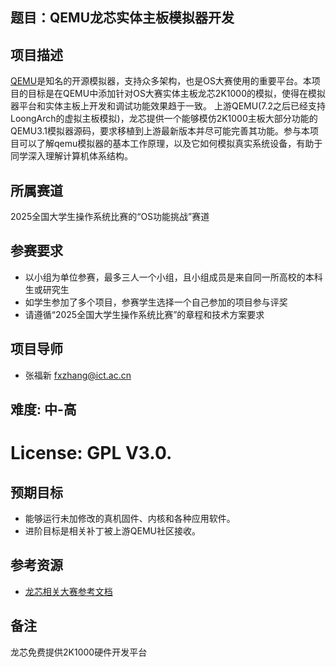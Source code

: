 ## 题目：QEMU龙芯实体主板模拟器开发
## 项目描述

[QEMU](https://www.qemu.org/)是知名的开源模拟器，支持众多架构，也是OS大赛使用的重要平台。本项目的目标是在QEMU中添加针对OS大赛实体主板龙芯2K1000的模拟，使得在模拟器平台和实体主板上开发和调试功能效果趋于一致。 上游QEMU(7.2之后已经支持LoongArch的虚拟主板模拟)，龙芯提供一个能够模仿2K1000主板大部分功能的QEMU3.1模拟器源码，要求移植到上游最新版本并尽可能完善其功能。参与本项目可以了解qemu模拟器的基本工作原理，以及它如何模拟真实系统设备，有助于同学深入理解计算机体系结构。

## 所属赛道

2025全国大学生操作系统比赛的“OS功能挑战”赛道

## 参赛要求

* 以小组为单位参赛，最多三人一个小组，且小组成员是来自同一所高校的本科生或研究生
* 如学生参加了多个项目，参赛学生选择一个自己参加的项目参与评奖
* 请遵循“2025全国大学生操作系统比赛”的章程和技术方案要求

## 项目导师

* 张福新 fxzhang@ict.ac.cn 

## 难度: 中-高

# License: GPL V3.0.

## 预期目标

* 能够运行未加修改的真机固件、内核和各种应用软件。
* 进阶目标是相关补丁被上游QEMU社区接收。

## 参考资源

* [龙芯相关大赛参考文档](https://github.com/LoongsonLab/oscomp-documents)

## 备注

龙芯免费提供2K1000硬件开发平台
